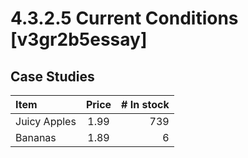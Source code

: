 # 4.3.2.5 Current Conditions [v3gr2b5essay]
## Case Studies

| Item         | Price | # In stock |
|:-------------|:-----:|-----------:|
| Juicy Apples |  1.99 |        739 |
| Bananas      |  1.89 |          6 |
